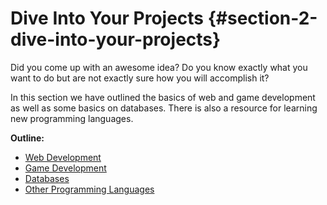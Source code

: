 # Dive Into Your Projects {#section-2-dive-into-your-projects}

Did you come up with an awesome idea? Do you know exactly what you want to do but are not exactly sure how you will accomplish it?

In this section we have outlined the basics of web and game development as well as some basics on databases. There is also a resource for learning new programming languages.

**Outline:**

* [Web Development](/section_2_dive_into_your_projects/get_started_with_web_development.md)
* [Game Development](/section_2_dive_into_your_projects/get_started_with_game_development.md)
* [Databases](/section_2_dive_into_your_projects/get_started_with_databases.md)
* [Other Programming Languages](/section_2_dive_into_your_projects/learning_a_new_programming_language.md)



